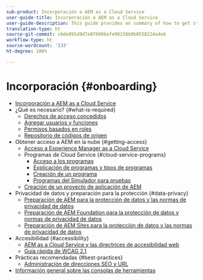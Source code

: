 ```yaml
---
sub-product: Incorporación a AEM as a Cloud Service
user-guide-title: Incorporación a AEM as a Cloud Service
user-guide-description: This guide provides an summary of how to get started with Experience Manager as a Cloud Service, including how to get access and important data protection information.
translation-type: ht
source-git-commit: c6de895d9d7e876096efe98238b9b0558224a4e6
workflow-type: ht
source-wordcount: '133'
ht-degree: 100%

---
```



# Incorporación {#onboarding}

+ [Incorporación a AEM as a Cloud Service](/help/onboarding/home.md)
+ ¿Qué es necesario? {#what-is-required}
   + [Derechos de acceso concedidos](what-is-required/access-rights-granted.md)
   + [Agregar usuarios y funciones](what-is-required/add-users-roles.md)
   + [Permisos basados en roles](what-is-required/role-based-permissions.md)
   + [Repositorio de códigos de origen](what-is-required/source-code-repository.md)
+ Obtener acceso a AEM en la nube {#getting-access}
   + [Acceso a Experience Manager as a Cloud Service](getting-access-to-aem-in-cloud/navigation.md)
   + Programas de Cloud Service {#cloud-service-programs}
      + [Acceso a los programas](getting-access-to-aem-in-cloud/first-time-login.md)
      + [Explicación de programas y tipos de programas](getting-access-to-aem-in-cloud/understand-program-types.md)
      + [Creación de un programa](getting-access-to-aem-in-cloud/creating-a-program.md)
      + [Programas del Simulador para pruebas](getting-access-to-aem-in-cloud/sandbox-programs.md)
   + [Creación de un proyecto de aplicación de AEM](getting-access-to-aem-in-cloud/creating-aem-application-project.md)
+ Privacidad de datos y preparación para la protección {#data-privacy}
   + [Preparación de AEM para la protección de datos y las normas de privacidad de datos](data-privacy-and-protection-readiness/aem-readiness.md)
   + [Preparación de AEM Foundation para la protección de datos y normas de privacidad de datos](data-privacy-and-protection-readiness/foundation-readiness.md)
   + [Preparación de AEM Sites para la protección de datos y las normas de privacidad de datos](data-privacy-and-protection-readiness/sites-readiness.md)
+ Accesibilidad {#accessibility}
   + [AEM as a Cloud Service y las directrices de accesibilidad web](accessibility/web-accessibility.md)
   + [Guía rápida de WCAG 2.1](accessibility/quick-guide-wcag.md)
+ Prácticas recomendadas   {#best-practices}
   + [Administración de direcciones SEO y URL ](best-practices/seo-and-url-management.md)
+ [Información general sobre las consolas de herramientas](tools-consoles.md)
